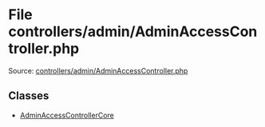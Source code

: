 File controllers/admin/AdminAccessController.php
=========

Source: [controllers/admin/AdminAccessController.php](https://github.com/PrestaShop/PrestaShop/blob/1.5.1.0/controllers/admin/AdminAccessController.php)


Classes
-------

* [AdminAccessControllerCore](class.AdminAccessControllerCore.md)

